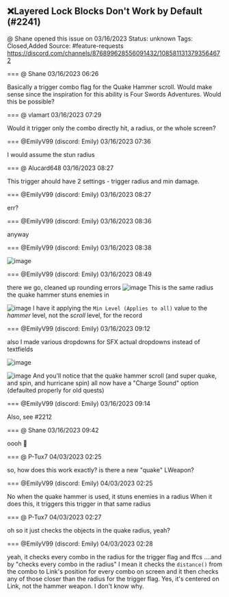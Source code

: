 ## ❌Layered Lock Blocks Don't Work by Default (#2241)
@ Shane opened this issue on 03/16/2023
Status: unknown
Tags: Closed,Added
Source: #feature-requests https://discord.com/channels/876899628556091432/1085811313793564672


=== @ Shane 03/16/2023 06:26

Basically a trigger combo flag for the Quake Hammer scroll. Would make sense since the inspiration for this ability is Four Swords Adventures. Would this be possible?

=== @ vlamart 03/16/2023 07:29

Would it trigger only the combo directly hit, a radius, or the whole screen?

=== @EmilyV99 (discord: Emily) 03/16/2023 07:36

I would assume the stun radius

=== @ Alucard648 03/16/2023 08:27

This trigger ahould have 2 settings - trigger radius and min damage.

=== @EmilyV99 (discord: Emily) 03/16/2023 08:27

err?

=== @EmilyV99 (discord: Emily) 03/16/2023 08:36

anyway

=== @EmilyV99 (discord: Emily) 03/16/2023 08:38


![image](https://cdn.discordapp.com/attachments/1085811313793564672/1085844509784539206/image.png?ex=65e97d01&is=65d70801&hm=6a416fa23699af5764964fcbc30355d48b18c045da0f24fd4c0440096c411f21&)

=== @EmilyV99 (discord: Emily) 03/16/2023 08:49

there we go, cleaned up rounding errors
![image](https://cdn.discordapp.com/attachments/1085811313793564672/1085847182369890344/image.png?ex=65e97f7e&is=65d70a7e&hm=47f5527f590fabaf43685277e591db97510ca280b71af6f9610edf71cace598b&)
This is the same radius the quake hammer stuns enemies in

![image](https://cdn.discordapp.com/attachments/1085811313793564672/1085847394412933140/image.png?ex=65e97fb0&is=65d70ab0&hm=2be8c74bc9eedd4b53f6d6f958fc3084577ee9462d4cfe4e7ca2ae204534eb5b&)
I have it applying the `Min Level (Applies to all)` value to the *hammer* level, not the *scroll* level, for the record

=== @EmilyV99 (discord: Emily) 03/16/2023 09:12

also I made various dropdowns for SFX actual dropdowns instead of textfields

![image](https://cdn.discordapp.com/attachments/1085811313793564672/1085853152005345350/image.png?ex=65e9850d&is=65d7100d&hm=e6825822afa0a05464826f2627689c21a67635a8dc3b708b6eb797b7d72a48b2&)

![image](https://cdn.discordapp.com/attachments/1085811313793564672/1085853210973061151/image.png?ex=65e9851b&is=65d7101b&hm=aa2096e120742b6a6bf8f11551a85afb7befd3b7968b918ebee6d199b761e90b&)
And you'll notice that the quake hammer scroll (and super quake, and spin, and hurricane spin) all now have a "Charge Sound" option (defaulted properly for old quests)

=== @EmilyV99 (discord: Emily) 03/16/2023 09:14

Also, see #2212

=== @ Shane 03/16/2023 09:42

oooh 💙

=== @ P-Tux7 04/03/2023 02:25

so, how does this work exactly? is there a new "quake" LWeapon?

=== @EmilyV99 (discord: Emily) 04/03/2023 02:25

No
when the quake hammer is used, it stuns enemies in a radius
When it does this, it triggers this trigger in that same radius

=== @ P-Tux7 04/03/2023 02:27

oh so it just checks the objects in the quake radius, yeah?

=== @EmilyV99 (discord: Emily) 04/03/2023 02:28

yeah, it checks every combo in the radius for the trigger flag
and ffcs
....and by "checks every combo in the radius"
I mean it checks the `distance()` from the combo to Link's position for every combo on screen
and it then checks any of those closer than the radius for the trigger flag.
Yes, it's centered on Link, not the hammer weapon. I don't know why.

